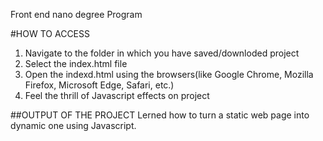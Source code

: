 Front end nano degree Program



#HOW TO ACCESS
1. Navigate to the folder in which you have saved/downloded project
2. Select the index.html file
3. Open the indexd.html using the browsers(like Google Chrome, Mozilla Firefox, Microsoft Edge, Safari, etc.)
4. Feel the thrill of Javascript effects on project



##OUTPUT OF THE PROJECT
Lerned how to turn a static web page into dynamic one using Javascript.
